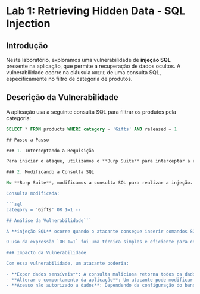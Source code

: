 # Lab 1: Retrieving Hidden Data - SQL Injection

## Introdução

Neste laboratório, exploramos uma vulnerabilidade de **injeção SQL** presente na aplicação, que permite a recuperação de dados ocultos. A vulnerabilidade ocorre na cláusula `WHERE` de uma consulta SQL, especificamente no filtro de categoria de produtos.

## Descrição da Vulnerabilidade

A aplicação usa a seguinte consulta SQL para filtrar os produtos pela categoria:

```sql
SELECT * FROM products WHERE category = 'Gifts' AND released = 1

## Passo a Passo

### 1. Interceptando a Requisição

Para iniciar o ataque, utilizamos o **Burp Suite** para interceptar a requisição ao clicar em uma categoria de produto na aplicação. A requisição é então enviada para o **Repeater**.

### 2. Modificando a Consulta SQL

No **Burp Suite**, modificamos a consulta SQL para realizar a injeção. A string `'` fecha a string original do parâmetro `category`, e o operador `OR 1=1` força a condição a ser sempre verdadeira, permitindo que o banco de dados retorne todos os produtos, inclusive os não lançados. Além disso, usamos `--` para comentar o restante da consulta SQL, ignorando o filtro de lançamento.

Consulta modificada:

```sql
category = 'Gifts' OR 1=1 --

## Análise da Vulnerabilidade```

A **injeção SQL** ocorre quando o atacante consegue inserir comandos SQL maliciosos em campos de entrada que são utilizados diretamente em consultas SQL. Nesse laboratório, a vulnerabilidade estava na **consulta SQL** que não validava corretamente o valor da categoria do produto, permitindo que um atacante manipulasse a consulta para retornar dados ocultos, como produtos não lançados.

O uso da expressão `OR 1=1` foi uma técnica simples e eficiente para contornar o filtro `released = 1`, que visava apenas retornar produtos que foram lançados. O comando `--` é um comentário SQL, que ignora qualquer parte da consulta que venha após ele, tornando o filtro `released = 1` ineficaz.

### Impacto da Vulnerabilidade

Com essa vulnerabilidade, um atacante poderia:

- **Expor dados sensíveis**: A consulta maliciosa retorna todos os dados, incluindo informações que não deveriam ser acessíveis, como produtos não lançados ou outras informações privadas.
- **Alterar o comportamento da aplicação**: Um atacante pode modificar os resultados da aplicação, impactando a experiência do usuário e a integridade dos dados.
- **Acesso não autorizado a dados**: Dependendo da configuração do banco de dados e da aplicação, o atacante poderia ter acesso a dados confidenciais.


